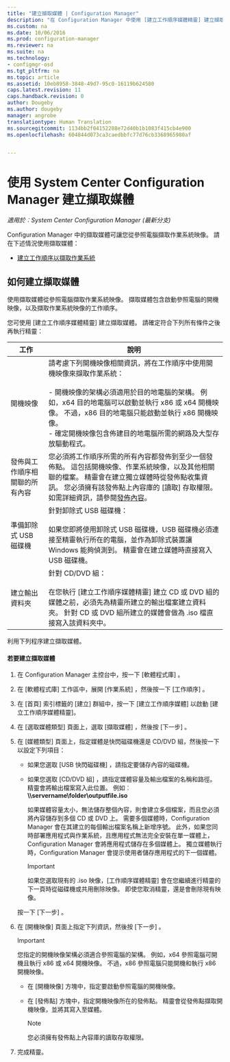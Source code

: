 ```yaml
---
title: "建立擷取媒體 | Configuration Manager"
description: "在 Configuration Manager 中使用 [建立工作順序媒體精靈] 建立擷取媒體，以從參照電腦擷取作業系統映像。"
ms.custom: na
ms.date: 10/06/2016
ms.prod: configuration-manager
ms.reviewer: na
ms.suite: na
ms.technology:
- configmgr-osd
ms.tgt_pltfrm: na
ms.topic: article
ms.assetid: 10eb8958-3848-49d7-95c0-16119b624580
caps.latest.revision: 11
caps.handback.revision: 0
author: Dougeby
ms.author: dougeby
manager: angrobe
translationtype: Human Translation
ms.sourcegitcommit: 1134bb2f04152288e72d40b1b1083f415cb4e900
ms.openlocfilehash: 604844d073ca3caedbbfc77d76cb3368965980af


---
```

# <a name="create-capture-media-with-system-center-configuration-manager"></a>使用 System Center Configuration Manager 建立擷取媒體

*適用於︰System Center Configuration Manager (最新分支)*

Configuration Manager 中的擷取媒體可讓您從參照電腦擷取作業系統映像。 請在下述情況使用擷取媒體：  

-   [建立工作順序以擷取作業系統](create-a-task-sequence-to-capture-an-operating-system.md)  

##  <a name="a-namebkmkcreatecapturemediaa-how-to-create-capture-media"></a><a name="BKMK_CreateCaptureMedia"></a> 如何建立擷取媒體  
 使用擷取媒體從參照電腦擷取作業系統映像。 擷取媒體包含啟動參照電腦的開機映像，以及擷取作業系統映像的工作順序。

您可使用 [建立工作順序媒體精靈] 建立擷取媒體。 請確定符合下列所有條件之後再執行精靈：  

|工作|說明|  
|----------|-----------------|  
|開機映像|請考慮下列開機映像相關資訊，將在工作順序中使用開機映像來擷取作業系統：<br /><br /> -   開機映像的架構必須適用於目的地電腦的架構。 例如，x64 目的地電腦可以啟動並執行 x86 或 x64 開機映像。 不過，x86 目的地電腦只能啟動並執行 x86 開機映像。<br />-   確定開機映像包含佈建目的地電腦所需的網路及大型存放驅動程式。|  
|發佈與工作順序相關聯的所有內容|您必須將工作順序所需的所有內容都發佈到至少一個發佈點。 這包括開機映像、作業系統映像，以及其他相關聯的檔案。 精靈會在建立獨立媒體時從發佈點收集資訊。 您必須擁有該發佈點上內容庫的 [讀取]  存取權限。  如需詳細資訊，請參閱[發佈內容](../../core/servers/deploy/configure/deploy-and-manage-content.md#bkmk_distribute)。|  
|準備卸除式 USB 磁碟機|針對卸除式 USB 磁碟機：<br /><br /> 如果您即將使用卸除式 USB 磁碟機，USB 磁碟機必須連接至精靈執行所在的電腦，並作為卸除式裝置讓 Windows 能夠偵測到。 精靈會在建立媒體時直接寫入 USB 磁碟機。|  
|建立輸出資料夾|針對 CD/DVD 組：<br /><br /> 在您執行 [建立工作順序媒體精靈] 建立 CD 或 DVD 組的媒體之前，必須先為精靈所建立的輸出檔案建立資料夾。 針對 CD 或 DVD 組所建立的媒體會做為 .iso 檔直接寫入該資料夾中。|  

 利用下列程序建立擷取媒體。  

#### <a name="to-create-capture-media"></a>若要建立擷取媒體  

1.  在 Configuration Manager 主控台中，按一下 [軟體程式庫] 。  

2.  在 [軟體程式庫]  工作區中，展開 [作業系統] ，然後按一下 [工作順序] 。  

3.  在 [首頁]  索引標籤的 [建立]  群組中，按一下 [建立工作順序媒體]  以啟動 [建立工作順序媒體精靈]。  

4.  在 [選取媒體類型]  頁面上，選取 [擷取媒體] ，然後按 [下一步] 。  

5.  在 [媒體類型]  頁面上，指定媒體是快閃磁碟機還是 CD/DVD 組，然後按一下以設定下列項目：  

    -   如果您選取 [USB 快閃磁碟機] ，請指定要儲存內容的磁碟機。  

    -   如果您選取 [CD/DVD 組] ，請指定媒體容量及輸出檔案的名稱和路徑。 精靈會將輸出檔案寫入此位置。 例如︰**\\\servername\folder\outputfile.iso**  

         如果媒體容量太小，無法儲存整個內容，則會建立多個檔案，而且您必須將內容儲存到多個 CD 或 DVD 上。 需要多個媒體時，Configuration Manager 會在其建立的每個輸出檔案名稱上新增序號。 此外，如果您同時部署應用程式與作業系統，且應用程式無法完全安裝在單一媒體上，Configuration Manager 會將應用程式儲存在多個媒體上。 獨立媒體執行時，Configuration Manager 會提示使用者儲存應用程式的下一個媒體。  

        > [!IMPORTANT]  
        >  如果您選取現有的 .iso 映像，[工作順序媒體精靈] 會在您繼續進行精靈的下一頁時從磁碟機或共用刪除映像。 即使您取消精靈，還是會刪除現有映像。  

     按一下 [下一步] 。  

6.  在 [開機映像]  頁面上指定下列資訊，然後按 [下一步] 。  

    > [!IMPORTANT]  
    >  您指定的開機映像架構必須適合參照電腦的架構。 例如，x64 參照電腦可開機且執行 x86 或 x64 開機映像。 不過，x86 參照電腦只能開機和執行 x86 開機映像。  

    -   在 [開機映像]  方塊中，指定要啟動參照電腦的開機映像。  

    -   在 [發佈點]  方塊中，指定開機映像所在的發佈點。 精靈會從發佈點擷取開機映像，並將其寫入至媒體。  

        > [!NOTE]  
        >  您必須擁有發佈點上內容庫的讀取存取權限。  

7.  完成精靈。  



<!--HONumber=Nov16_HO1-->


